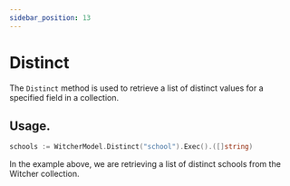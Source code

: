 ```yaml
---
sidebar_position: 13
---
```


# Distinct

The `Distinct` method is used to retrieve a list of distinct values for a specified field in a collection.

## Usage.

```go
schools := WitcherModel.Distinct("school").Exec().([]string)
```

In the example above, we are retrieving a list of distinct schools from the Witcher collection.